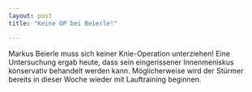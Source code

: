 ```yaml
---
layout: post
title: "Keine OP bei Beierle!"

---
```


Markus Beierle muss sich keiner Knie-Operation unterziehen! Eine Untersuchung ergab heute, dass sein eingerissener Innenmeniskus konservativ behandelt werden kann. Möglicherweise wird der Stürmer bereits in dieser Woche wieder mit Lauftraining beginnen.


